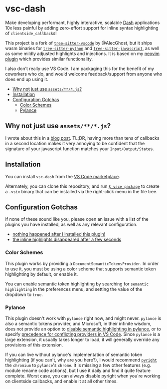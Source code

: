 # vsc-dash

Make developing performant, highly interactive, scalable [Dash](https://dash.plotly.com/) 
applications 10x less painful by adding zero-effort support for inline syntax highlighting of 
`clientside_callback`s!

This project is a fork of [`tree-sitter-vscode`](https://github.com/AlecGhost/tree-sitter-vscode) by @AlecGhost, but it ships
wasm binaries for [`tree-sitter-python`](https://github.com/tree-sitter/tree-sitter-python) and [`tree-sitter-javascript`](https://github.com/tree-sitter/tree-sitter-javascript),
as well as some mildly adjusted highlights and injections. It is based on my [neovim plugin](https://github.com/ctdunc/nvim-dash)
which provides similar functionality.

I also don't really use VS Code. I am packaging this for the benefit of my coworkers who do, and would
welcome feedback/support from anyone who does end up using it.

- [Why not just use `assets/**/*.js`?](#why-not-just-use-assetsjs)
- [Installation](#installation)
- [Configuration Gotchas](#configuration-gotchas)
    - [Color Schemes](#color-schemes)
    - [Pylance](#pylance)


## Why not just use `assets/**/*.js`?
I wrote about this in a [blog post](https://www.connorduncan.xyz/blog/dash-clientside-treesitter.html).
TL;DR, having more than tens of callbacks in a second location makes it very annoying 
to be confident that the signature of your javascript function matches your `Input/Output/State`s.

## Installation
You can install `vsc-dash` from the [VS Code marketplace](https://marketplace.visualstudio.com/items?itemName=ctdunc.vsc-dash).

Alternately, you can clone this repository, and run [`$ vsce package`](https://code.visualstudio.com/api/working-with-extensions/publishing-extension)
to create a `.vsix` binary that can be installed via the right-click menu in the file tree.

## Configuration Gotchas
If none of these sound like you, please open an issue with a list of the plugins you 
have installed, as well as any relevant configuration.

- [nothing happened after I installed this plugin!](#color-schemes)
- [the inline highlights disappeared after a few seconds](#pylance)

### Color Schemes
This plugin works by providing a `DocumentSemanticTokensProvider`. In order to use it,
you must be using a color scheme that supports semantic token highlighting by default, or enable it.

You can enable semantic token highlighting by searching for `semantic highlighting` in the preferences
menu, and setting the value of the dropdown to `true`.

### Pylance
This plugin doesn't work with `pylance` right now, and might never.
`pylance` is also a semantic tokens provider, and Microsoft, in their infinite 
wisdom, does not provide an option to [disable semantic highlighting in pylance](https://github.com/microsoft/pylance-release/issues/2495),
or to specify [precedence for conflicting providers in VS Code](https://github.com/microsoft/vscode/issues/145530).
Since `pylance` is a large extension, it usually takes longer to load, it will generally override 
any provisions of this extension.

If you can live without pylance's implementation of semantic token highlighting (if you can't,
why are you here?), I would recommend [`pyright`](https://github.com/microsoft/pyright) the `chromium`
to `pylance`'s `chrome`. It is missing a few other features (e.g. module rename code actions), but I use it daily
and find it quite feature complete.
Worst case, you can always disable pyright when you're working on clientside callbacks, and enable it at all other times.
